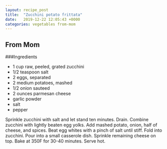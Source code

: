 ```yaml
---
layout: recipe_post
title:  "Zucchini potato frittata"
date:   2019-12-22 12:05:43 +0000
categories: vegetables from-mom
---
```


## From Mom
###Ingredients
* 1 cup raw, peeled, grated zucchini
* 1/2 teaspoon salt
* 2 eggs, separated
* 2 medium potatoes, mashed
* 1/2 onion sauteed
* 2 ounces parmesan cheese
* garlic powder
* salt
* pepper


Sprinkle zucchini with salt and let stand ten minutes. Drain. Combine zucchini with lightly beaten egg yolks. Add mashed potato, onion, half of cheese, and spices. Beat egg whites with a pinch of salt until stiff. Fold into zucchini. Pour into a small casserole dish. Sprinkle remaining cheese on top. Bake at 350F for 30-40 minutes. Serve hot.
